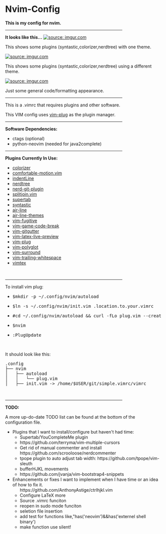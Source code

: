 # Nvim-Config
<strong>This is my config for nvim.</strong>
<hr width="75%" align="center" noshade>
<strong>It looks like this...</strong>
<a href="http://imgur.com/iiRj5dB"><img src="http://i.imgur.com/iiRj5dB.png" title="source: imgur.com" /></a>
<p>This shows some plugins (syntastic,colorizer,nerdtree) with one theme.</p>
<a href="http://imgur.com/NGTbJH6"><img src="http://i.imgur.com/NGTbJH6.png" title="source: imgur.com" /></a>
<p>This shows some plugins (syntastic,colorizer,nerdtree) using a different theme.</p>
<a href="http://imgur.com/X9Sap29"><img src="http://i.imgur.com/X9Sap29.png" title="source: imgur.com" /></a>
<p>Just some general code/formatting appearance.</p>
<hr width="75%" align="center" noshade>
<p>This is a .vimrc that requires plugins and other software.</p>
<p>This VIM config uses <a href=https://github.com/junegunn/vim-plug>vim-plug</a> as the plugin manager.</p>
<hr width="75%" align="center" noshade>
<strong>Software Dependencies:</strong>
<ul>
<li>ctags (optional)
<li>python-neovim (needed for java2complete)
</ul>
<hr width="75%" align="center">
<strong>Plugins Currently In Use:</strong>
<ul>
<li><a href=http://github.com/lilydjwg/colorizer>colorizer</a>
<li><a href=http://github.com/yuttie/comfortable-motion.vim>comfortable-motion.vim</a>
<li><a href=http://github.com/Yggdroot/indentLine>indentLine</a>
<li><a href=http://github.com/scrooloose/nerdtree>nerdtree</a>
<li><a href=http://github.com/Xuyuanp/nerdtree-git-plugin>nerd-git-plugin</a>
<li><a href=http://github.com/AndreRadev/splitjoin.vim>splitjoin.vim</a>
<li><a href=http://github.com/ervandew/supertab>supertab</a>
<li><a href=http://github.com/vim-syntastic/syntastic>syntastic</a>
<li><a href=http://github.com/vim-airline/vim-airline>air-line</a>
<li><a href=http://github.com/vim-airline/vim-airline-themes>air-line-themes</a>
<li><a href=http://github.com/tpope/vim-fugitive>vim-fugitive</a>
<li><a href=http://github.com/johngrib/vim-game-code-break>vim-game-code-break</a>
<li><a href=http://github.com/airblade/vim-gitgutter>vim-gitgutter</a>
<li><a href=http://github.com/xuhdev/vim-latex-live-preview>vim-latex-live-preview</a>
<li><a href=http://github.com/junegunn/vim-plug>vim-plug</a>
<li><a href=http://github.com/sheerun/vim-plyglot>vim-polyglot</a>
<li><a href=http://github.com/tpope/vim-surround>vim-surround</a>
<li><a href=http://github.com/bronson/vim-trailing-whitespace>vim-trailing-whitespace</a>
<li><a href=http://github.com/lervag/vimtex>vimtex</a>
</ul>
<br>
<hr width="75%" align="center" noshade>
<p>To install vim plug:
<ul>
<li><pre>$mkdir -p ~/.config/nvim/autoload</pre>
<li><pre>$ln -s ~/.config/nvim/init.vim .location.to.your.vimrc</pre>
<li><pre>#cd ~/.config/nvim/autoload && curl -fLo plug.vim --create-dirs \https://raw.githubusercontent.com/junegunn/vim-plug/master/plug.vim</pre>
<li><pre>$nvim</pre>
<li><pre>:PlugUpdate</pre>
</ul>
<br>
<p>It should look like this:</p>
<pre>
.config
├── nvim
│   ├── autoload
│   │   └── plug.vim
│   ├── init.vim -> /home/$USER/git/simple.vimrc/vimrc
</pre>
<br>
<hr width="75%" align="center" noshade>
<strong>TODO:</strong>
<p>A more up-do-date TODO list can be found at the bottom of the configuration file.
<ul>
<li>Plugins that I want to install/configure but haven't had time:
<ul>
<li>Supertab/YouCompleteMe plugin
<li>https://github.com/terryma/vim-multiple-cursors
<li>Get rid of manual commenter and install https://github.com/scrooloose/nerdcommenter
<li>tpope plugin to auto adjust tab width: https://github.com/tpope/vim-sleuth
<li>bufferHJKL movements
<li>https://github.com/jvanja/vim-bootstrap4-snippets
</ul>
<li>Enhancements or fixes I want to implement when I have time or an idea of how to fix it.
<ul>https://github.com/AnthonyAstige/ctrlhjkl.vim
<li>Configure LaTeX more
<li>Source .vimrc funciton
<li>reopen in sudo mode funciton
<li>seletion file insertion
<li>add test for functions like,"has('neovim')&&has('externel shell binary')
<li>make function use silent!
</ul>
</ul>
